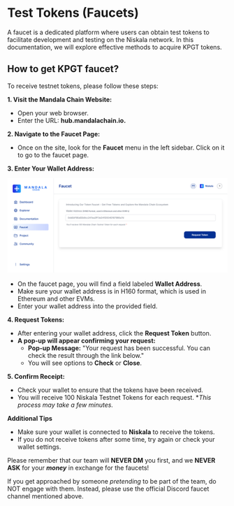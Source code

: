 # Test Tokens (Faucets)

A faucet is a dedicated platform where users can obtain test tokens to facilitate development and testing on the Niskala network. In this documentation, we will explore effective methods to acquire KPGT tokens.

## How to get KPGT faucet?

To receive testnet tokens, please follow these steps:

**1. Visit the Mandala Chain Website:**
   - Open your web browser.
   - Enter the URL: **hub.mandalachain.io.**

**2. Navigate to the Faucet Page:**
   - Once on the site, look for the **Faucet** menu in the left sidebar. Click on it to go to the faucet page.

**3. Enter Your Wallet Address:**
<p align="center">
<img src ="/static/img/faucet1.png">
</p>

   - On the faucet page, you will find a field labeled **Wallet Address**.
   - Make sure your wallet address is in H160 format, which is used in Ethereum and other EVMs.
   - Enter your wallet address into the provided field.

**4. Request Tokens:**
   - After entering your wallet address, click the **Request Token** button.
   - **A pop-up will appear confirming your request:** 
     - **Pop-up Message:** "Your request has been successful. You can check the result through the link below."
     - You will see options to **Check** or **Close**.

**5. Confirm Receipt:**
   - Check your wallet to ensure that the tokens have been received.
   - You will receive 100 Niskala Testnet Tokens for each request. **This process may take a few minutes.*

**Additional Tips**
- Make sure your wallet is connected to **Niskala** to receive the tokens.
- If you do not receive tokens after some time, try again or check your wallet settings.

Please remember that our team will **NEVER DM** you first, and we **NEVER ASK** for your _**money**_ in exchange for the faucets!

If you get approached by someone _pretending_ to be part of the team, do NOT engage with them. Instead, please use the official Discord faucet channel mentioned above.